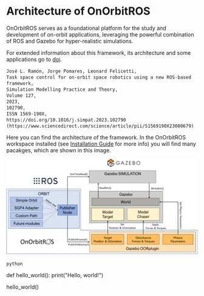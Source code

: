 # Architecture of OnOrbitROS

OnOrbitROS serves as a foundational platform for the study and development of on-orbit applications, leveraging the powerful
combination of ROS and Gazebo for hyper-realistic simulations.

For extended information about this framework, its architecture and some applications go to [doi](https://doi.org/10.1016/j.simpat.2023.102790).

    José L. Ramón, Jorge Pomares, Leonard Felicetti,
    Task space control for on-orbit space robotics using a new ROS-based framework,
    Simulation Modelling Practice and Theory,
    Volume 127,
    2023,
    102790,
    ISSN 1569-190X,
    https://doi.org/10.1016/j.simpat.2023.102790
    (https://www.sciencedirect.com/science/article/pii/S1569190X23000679)

Here you can find the architecture of the framework. In the OnOrbitROS workspace installed (see [Installation Guide](/Install) for more info) you will find many pacakges, which are shown in this image. 

![alt text](images/architecture.png "OnOrbitROS Arquitechture")

    python
def hello_world():
    print("Hello, world!")

hello_world()




